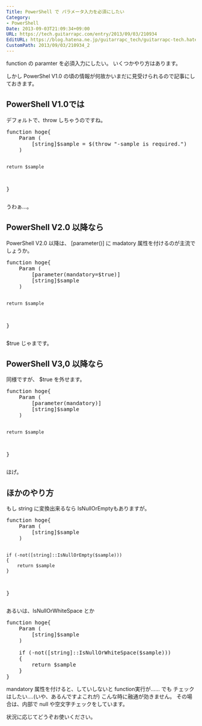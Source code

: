 ```yaml
---
Title: PowerShell で パラメータ入力を必須にしたい
Category:
- PowerShell
Date: 2013-09-03T21:09:34+09:00
URL: https://tech.guitarrapc.com/entry/2013/09/03/210934
EditURL: https://blog.hatena.ne.jp/guitarrapc_tech/guitarrapc-tech.hatenablog.com/atom/entry/11696248318757675974
CustomPath: 2013/09/03/210934_2
---
```


function の paramter を必須入力にしたい。
いくつかやり方はあります。

しかし PowerShel V1.0 の頃の情報が何故かいまだに見受けられるので記事にしておきます。



<h2>PowerShell V1.0では</h2>
デフォルトで、throw しちゃうのですね。
<pre class="brush: powershell">
function hoge{
    Param (
        [string]$sample = $(throw &quot;-sample is required.&quot;)
    )

    return $sample
}
</pre>

うわぁ...。
<h2>PowerShell V2.0 以降なら</h2>
PowerShell V2.0 以降は、 [parameter()] に madatory 属性を付けるのが主流でしょうか。
<pre class="brush: powershell">
function hoge{
    Param (
        [parameter(mandatory=$true)]
        [string]$sample
    )

    return $sample
}
</pre>

$true じゃまです。

<h2>PowerShell V3,0 以降なら</h2>
同様ですが、 $true を外せます。
<pre class="brush: powershell">
function hoge{
    Param (
        [parameter(mandatory)]
        [string]$sample
    )

    return $sample
}
</pre>

ほげ。
<h2>ほかのやり方</h2>
もし string に変換出来るなら IsNullOrEmptyもありますが。
<pre class="brush: powershell">
function hoge{
    Param (
        [string]$sample
    )

    if (-not([string]::IsNullOrEmpty($sample)))
    {
        return $sample
    }
}
</pre>

あるいは、IsNullOrWhiteSpace とか
<pre class="brush: powershell">
function hoge{
    Param (
        [string]$sample
    )

    if (-not([string]::IsNullOrWhiteSpace($sample)))
    {
        return $sample
    }
}
</pre>

mandatory 属性を付けると、していしないと function実行が...... でも チェックはしたい....(いや、あるんですよこれが) こんな時に融通が効きません。
その場合は、内部で null や空文字チェックをしています。

状況に応じてどうぞお使いください。
